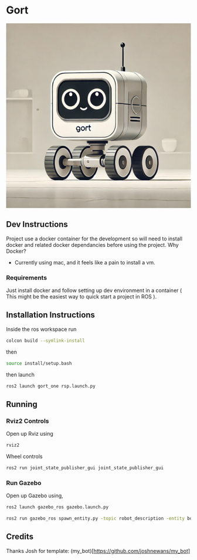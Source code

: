# Gort

![gort project image](images/image.png "Gort")


## Dev Instructions

Project use a docker container for the development so will need to install docker and related docker dependancies before using the project.
Why Docker?
- Currently using mac, and it feels like a pain to install a vm.


### Requirements

Just install docker and follow setting up dev environment in a container ( This might be the easiest way to quick start a project in ROS ).



## Installation Instructions


Inside the ros workspace run

```bash
colcon build --symlink-install
```

then 

```bash
source install/setup.bash
```

then launch

 ```bash
ros2 launch gort_one rsp.launch.py
 ```

## Running 


### Rviz2 Controls

Open up Rviz using

```bash
rviz2
```

Wheel controls

```bash
ros2 run joint_state_publisher_gui joint_state_publisher_gui
```


### Run Gazebo

Open up Gazebo using,

```bash
ros2 launch gazebo_ros gazebo.launch.py
```

```bash
ros2 run gazebo_ros spawn_entity.py -topic robot_description -entity bot_name
```

## Credits
Thanks Josh for template: (my_bot)[https://github.com/joshnewans/my_bot]
